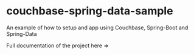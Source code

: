 # couchbase-spring-data-sample
An example of how to setup and app using Couchbase, Spring-Boot and Spring-Data

Full documentation of the project here =>

